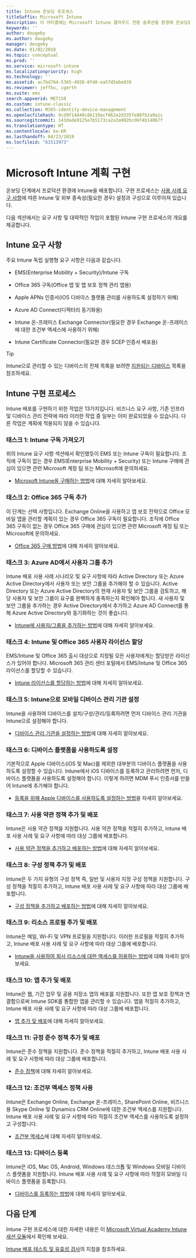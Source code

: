 ```yaml
---
title: Intune 온보딩 프로세스
titleSuffix: Microsoft Intune
description: 이 아티클에는 Microsoft Intune 클라우드 전용 솔루션을 환경에 온보딩할 때 고려해야 하는 유용한 모든 세부 정보가 포함되어 있습니다.
keywords: ''
author: dougeby
ms.author: dougeby
manager: dougeby
ms.date: 01/02/2018
ms.topic: conceptual
ms.prod: ''
ms.service: microsoft-intune
ms.localizationpriority: high
ms.technology: ''
ms.assetid: ac7bd764-5365-4920-8fd0-ea57d5ebe039
ms.reviewer: jeffbu, cgerth
ms.suite: ems
search.appverid: MET150
ms.custom: intune-classic
ms.collection: M365-identity-device-management
ms.openlocfilehash: 9cd9f14d48c86119acf862e2d335fe88fb2a9a1c
ms.sourcegitcommit: 143dade9125e7b5173ca2a3a902bcd6f4b14067f
ms.translationtype: HT
ms.contentlocale: ko-KR
ms.lasthandoff: 04/23/2019
ms.locfileid: "61513973"
---
```

# <a name="implement-your-microsoft-intune-plan"></a>Microsoft Intune 계획 구현

온보딩 단계에서 프로덕션 환경에 Intune을 배포합니다. 구현 프로세스는 [사용 사례 요구 사항](planning-guide-requirements.md)에 따른 Intune 및 외부 종속성(필요한 경우) 설정과 구성으로 이루어져 있습니다.

다음 섹션에서는 요구 사항 및 대략적인 작업이 포함된 Intune 구현 프로세스의 개요를 제공합니다.

## <a name="intune-requirements"></a>Intune 요구 사항

주요 Intune 독립 실행형 요구 사항은 다음과 같습니다.

-   EMS(Enterprise Mobility + Security)/Intune 구독

-   Office 365 구독(Office 앱 및 앱 보호 정책 관리 앱용)

-   Apple APNs 인증서(iOS 디바이스 플랫폼 관리를 사용하도록 설정하기 위해)

-   Azure AD Connect(디렉터리 동기화용)

-   Intune 온-프레미스 Exchange Connector(필요한 경우 Exchange 온-프레미스에 대한 조건부 액세스에 사용하기 위해)

-   Intune Certificate Connector(필요한 경우 SCEP 인증서 배포용)

>[!TIP]
> Intune으로 관리할 수 있는 디바이스의 전체 목록을 보려면 [지원되는 디바이스](supported-devices-browsers.md) 목록을 참조하세요.

## <a name="intune-implementation-process"></a>Intune 구현 프로세스

Intune 배포를 구현하기 위한 작업은 13가지입니다. 비즈니스 요구 사항, 기존 인프라 및 디바이스 관리 전략에 따라 이러한 작업 중 일부는 이미 완료되었을 수 있습니다. 다른 작업은 계획에 적용되지 않을 수 있습니다.

### <a name="task-1-get-an-intune-subscription"></a>태스크 1: Intune 구독 가져오기

위의 Intune 요구 사항 섹션에서 확인했듯이 EMS 또는 Intune 구독이 필요합니다. 조직에 구독이 없는 경우 EMS(Enterprise Mobility + Security) 또는 Intune 구매에 관심이 있으면 관련 Microsoft 계정 팀 또는 Microsoft에 문의하세요.

-   [Microsoft Intune을 구매하는 방법](https://www.microsoft.com/cloud-platform/microsoft-intune-pricing)에 대해 자세히 알아보세요.

### <a name="task-2-add-office-365-subscription"></a>태스크 2: Office 365 구독 추가

이 단계는 선택 사항입니다. Exchange Online을 사용하고 앱 보호 전략으로 Office 모바일 앱을 관리할 계획이 있는 경우 Office 365 구독이 필요합니다. 조직에 Office 365 구독이 없는 경우 Office 365 구매에 관심이 있으면 관련 Microsoft 계정 팀 또는 Microsoft에 문의하세요.

-   [Office 365 구매 방법](https://products.office.com/business/compare-office-365-for-business-plans)에 대해 자세히 알아보세요.

### <a name="task-3-add-users-groups-in-azure-ad"></a>태스크 3: Azure AD에서 사용자 그룹 추가

Intune 배포 사용 사례 시나리오 및 요구 사항에 따라 Active Directory 또는 Azure Active Directory에서 사용자 또는 보안 그룹을 추가해야 할 수 있습니다. Active Directory 또는 Azure Active Directory의 현재 사용자 및 보안 그룹을 검토하고, 해당 사용자 및 보안 그룹이 요구를 완벽하게 충족하는지 확인해야 합니다. 새 사용자 및 보안 그룹을 추가하는 경우 Active Directory에서 추가하고 Azure AD Connect를 통해 Azure Active Directory와 동기화하는 것이 좋습니다.


-   [Intune에 사용자/그룹을 추가하는 방법](users-permissions-add.md)에 대해 자세히 알아보세요.
<!---why not send them to the AAD connect topic? Question out to Andre: https://docs.microsoft.com/azure/active-directory/connect/active-directory-aadconnect--->



### <a name="task-4-assign-intune-and-office-365-user-licenses"></a>태스크 4: Intune 및 Office 365 사용자 라이선스 할당

EMS/Intune 및 Office 365 출시 대상으로 지정될 모든 사용자에게는 할당받은 라이선스가 있어야 합니다. Microsoft 365 관리 센터 포털에서 EMS/Intune 및 Office 365 라이선스를 할당할 수 있습니다.

-   [Intune 라이선스를 할당하는 방법](licenses-assign.md)에 대해 자세히 알아보세요.

### <a name="task-5-set-mobile-device-management-authority-to-intune"></a>태스크 5: Intune으로 모바일 디바이스 관리 기관 설정

Intune을 사용하여 디바이스를 설치/구성/관리/등록하려면 먼저 디바이스 관리 기관을 Intune으로 설정해야 합니다.

-   [디바이스 관리 기관을 설정하는 방법](mdm-authority-set.md)에 대해 자세히 알아보세요.

### <a name="task-6-enable-device-platforms"></a>태스크 6: 디바이스 플랫폼을 사용하도록 설정

기본적으로 Apple 디바이스(iOS 및 Mac)를 제외한 대부분의 디바이스 플랫폼을 사용하도록 설정할 수 있습니다. Intune에서 iOS 디바이스를 등록하고 관리하려면 먼저, 디바이스 플랫폼을 사용하도록 설정해야 합니다. 이렇게 하려면 MDM 푸시 인증서를 만들어 Intune에 추가해야 합니다.

-   [등록을 위해 Apple 디바이스를 사용하도록 설정하는 방법](apple-mdm-push-certificate-get.md)을 자세히 알아보세요.

### <a name="task-7-add-and-deploy-terms-and-conditions-policies"></a>태스크 7: 사용 약관 정책 추가 및 배포

Intune은 사용 약관 정책을 지원합니다. 사용 약관 정책을 적절히 추가하고, Intune 배포 사용 사례 및 요구 사항에 따라 대상 그룹에 배포합니다.

-   [사용 약관 정책을 추가하고 배포하는 방법](terms-and-conditions-create.md)에 대해 자세히 알아보세요.

### <a name="task-8-add-and-deploy-configuration-policies"></a>태스크 8: 구성 정책 추가 및 배포

Intune은 두 가지 유형의 구성 정책 즉, 일반 및 사용자 지정 구성 정책을 지원합니다. 구성 정책을 적절히 추가하고, Intune 배포 사용 사례 및 요구 사항에 따라 대상 그룹에 배포합니다.

-   [구성 정책을 추가하고 배포하는 방법](device-profiles.md)에 대해 자세히 알아보세요.

### <a name="task-9-add-and-deploy-resource-profiles"></a>태스크 9: 리소스 프로필 추가 및 배포

Intune은 메일, Wi-Fi 및 VPN 프로필을 지원합니다. 이러한 프로필을 적절히 추가하고, Intune 배포 사용 사례 및 요구 사항에 따라 대상 그룹에 배포합니다.

-   [Intune을 사용하여 회사 리소스에 대한 액세스를 허용하는 방법](device-profiles.md)에 대해 자세히 알아보세요.

### <a name="task-10-add-and-deploy-apps"></a>태스크 10: 앱 추가 및 배포

Intune은 웹, 기간 업무 및 공용 저장소 앱의 배포를 지원합니다. 또한 앱 보호 정책과 연결함으로써 Intune SDK를 통합한 앱을 관리할 수 있습니다. 앱을 적절히 추가하고, Intune 배포 사용 사례 및 요구 사항에 따라 대상 그룹에 배포합니다.

-   [앱 추가 및 배포](app-management.md)에 대해 자세히 알아보세요.

### <a name="task-11-add-and-deploy-compliance-policies"></a>태스크 11: 규정 준수 정책 추가 및 배포

Intune은 준수 정책을 지원합니다. 준수 정책을 적절히 추가하고, Intune 배포 사용 사례 및 요구 사항에 따라 대상 그룹에 배포합니다.

-   [준수 정책](device-compliance.md)에 대해 자세히 알아보세요.

### <a name="task-12-enable-conditional-access-policies"></a>태스크 12: 조건부 액세스 정책 사용

Intune은 Exchange Online, Exchange 온-프레미스, SharePoint Online, 비즈니스용 Skype Online 및 Dynamics CRM Online에 대한 조건부 액세스를 지원합니다. Intune 배포 사용 사례 및 요구 사항에 따라 적절히 조건부 액세스를 사용하도록 설정하고 구성합니다.

-   [조건부 액세스](conditional-access.md)에 대해 자세히 알아보세요.

### <a name="task-13-enroll-devices"></a>태스크 13: 디바이스 등록

Intune은 iOS, Mac OS, Android, Windows 데스크톱 및 Windows 모바일 디바이스 플랫폼을 지원합니다. Intune 배포 사용 사례 및 요구 사항에 따라 적절히 모바일 디바이스 플랫폼을 등록합니다.

-   [디바이스를 등록하는 방법](device-enrollment.md)에 대해 자세히 알아보세요.


## <a name="next-steps"></a>다음 단계

Intune 구현 프로세스에 대한 자세한 내용은 이 [Microsoft Virtual Academy Intune 세션 모듈](https://mva.microsoft.com/en-US/training-courses/deploying-microsoft-enterprise-mobility-suite-16408)에서 확인해 보세요.


[Intune 배포 테스트 및 유효성 검사](planning-guide-test-validation.md)의 지침을 참조하세요.

